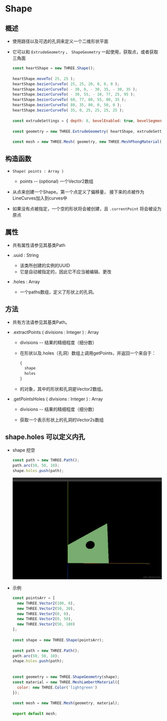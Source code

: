 # Shape

## 概述

+ 使用路径以及可选的孔洞来定义一个二维形状平面

+ 它可以和 `ExtrudeGeometry` 、 `ShapeGeometry` 一起使用，获取点，或者获取三角面

  ```js
  const heartShape = new THREE.Shape();

  heartShape.moveTo( 25, 25 );
  heartShape.bezierCurveTo( 25, 25, 20, 0, 0, 0 );
  heartShape.bezierCurveTo( - 30, 0, - 30, 35, - 30, 35 );
  heartShape.bezierCurveTo( - 30, 55, - 10, 77, 25, 95 );
  heartShape.bezierCurveTo( 60, 77, 80, 55, 80, 35 );
  heartShape.bezierCurveTo( 80, 35, 80, 0, 50, 0 );
  heartShape.bezierCurveTo( 35, 0, 25, 25, 25, 25 );

  const extrudeSettings = { depth: 8, bevelEnabled: true, bevelSegments: 2, steps: 2, bevelSize: 1, bevelThickness: 1 };

  const geometry = new THREE.ExtrudeGeometry( heartShape, extrudeSettings );

  const mesh = new THREE.Mesh( geometry, new THREE.MeshPhongMaterial() );
  ```

## 构造函数

+ `Shape( points : Array )`

  + points -- (optional) 一个Vector2数组

+ 从点来创建一个Shape。第一个点定义了偏移量， 接下来的点被作为LineCurves加入到curves中

+ 如果没有点被指定，一个空的形状将会被创建，且 `.currentPoint` 将会被设为原点

## 属性

+ 共有属性请参见其基类Path

+ .uuid : String

  + 该类所创建的实例的UUID
  + 它是自动被指定的，因此它不应当被编辑、更改

+ .holes : Array

  + 一个paths数组，定义了形状上的孔洞。

## 方法

+ 共有方法请参见其基类Path。

+ .extractPoints ( divisions : Integer ) : Array

  + divisions -- 结果的精细程度（细分数）

  + 在形状以及.holes（孔洞）数组上调用getPoints，并返回一个来自于：

    ```js
    {
      shape
      holes
    }
    ```

  + 的对象，其中的形状和孔洞是Vector2数组。

+ .getPointsHoles ( divisions : Integer ) : Array

  + divisions -- 结果的精细程度（细分数）

  + 获取一个表示形状上的孔洞的Vector2s数组

## shape.holes 可以定义内孔

+ shape 挖空

  ```js
  const path = new THREE.Path();
  path.arc(50, 50, 10);
  shape.holes.push(path);
  ```

  ![alt text](images/Shape绘制图像3挖空.png)

+ 示例

  ```js
  const pointsArr = [
    new THREE.Vector2(100, 0),
    new THREE.Vector2(50, 20),
    new THREE.Vector2(0, 0),
    new THREE.Vector2(0, 50),
    new THREE.Vector2(50, 100)
  ];

  const shape = new THREE.Shape(pointsArr);

  const path = new THREE.Path();
  path.arc(50, 50, 10);
  shape.holes.push(path);


  const geometry = new THREE.ShapeGeometry(shape);
  const material = new THREE.MeshLambertMaterial({
    color: new THREE.Color('lightgreen')
  });

  const mesh = new THREE.Mesh(geometry, material);

  export default mesh;
  ```
